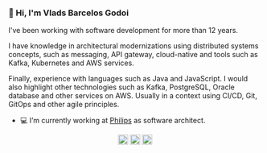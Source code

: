 ### 👋 Hi, I'm Vlads Barcelos Godoi

I've been working with software development for more than 12 years.

I have knowledge in architectural modernizations using distributed systems concepts, such as messaging, API gateway, cloud-native and tools such as Kafka, Kubernetes and AWS services.

Finally, experience with languages ​​such as Java and JavaScript. I would also highlight other technologies such as Kafka, PostgreSQL, Oracle database and other services on AWS. Usually in a context using CI/CD, Git, GitOps and other agile principles.

- 💻 I’m currently working at [Philips](https://www.philips.com.br/) as software architect.

<p align="center">
<a href="https://twitter.com/vladsbg" target="blank"><img align="center" src="https://cdn.jsdelivr.net/npm/simple-icons@3.0.1/icons/twitter.svg" alt="vladsbg" height="20" width="20" /></a>
<a href="https://linkedin.com/in/vladsbg" target="blank"><img align="center" src="https://cdn.jsdelivr.net/npm/simple-icons@3.0.1/icons/linkedin.svg" alt="vladsbg" height="20" width="20" /></a>
<a href="https://dev.to/vladsbg" target="blank"><img align="center" src="https://cdn.jsdelivr.net/npm/simple-icons@3.0.1/icons/dev-dot-to.svg" alt="vladsbg" height="20" width="20" /></a>
</p>

<!--
**vlads-bg/vlads-bg** is a ✨ _special_ ✨ repository because its `README.md` (this file) appears on your GitHub profile.

Here are some ideas to get you started:

- 🔭 I’m currently working on ...
- 🌱 I’m currently learning ...
- 💞 I’m looking to collaborate on ...
- 🤔 I’m looking for help with ...
- 💬 Ask me about ...
- 📧 How to reach me: ...
- 😄 Pronouns: ...
- ⚡ Fun fact: ...
-->

